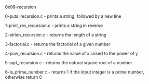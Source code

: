 0x08-recursion

0-puts_recursion.c - prints a string, followed by a new line

1-print_rev_recursion.c - prints a string in reverse

2-strlen_recursion.c - returns the length of a string

3-factorial.c -  returns the factorial of a given number

4-pow_recursion.c - returns the value of x raised to the power of y

5-sqrt_recursion.c - returns the natural square root of a number

6-is_prime_number.c - returns 1 if the input integer is a prime number, otherwise return 0
